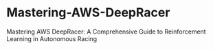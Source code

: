 # Mastering-AWS-DeepRacer
Mastering AWS DeepRacer: A Comprehensive Guide to Reinforcement Learning in Autonomous Racing
